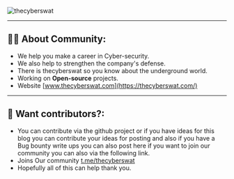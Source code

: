 ![thecyberswat](https://nandezw.github.io/Yess/bannerone.png "thecyberswat")

---

## 👨‍💻 About Community:
- We help you make a career in Cyber-security.
- We also help to strengthen the company's defense.
- There is thecyberswat so you know about the underground world.
- Working on <b> Open-source</b> projects.
- Website [www.thecyberswat.com](https://thecyberswat.com/)

---

## 👋 Want contributors?:

- You can contribute via the github project or if you have ideas for this blog you can contribute your ideas for posting and also if you have a Bug bounty write ups you can also post here if you want to join our community you can also via the following link.
- Joins Our community [t.me/thecyberswat](https://t.me/Thecyberswat)
- Hopefully all of this can help thank you.

